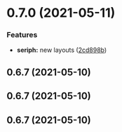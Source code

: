 # 0.7.0 (2021-05-11)


### Features

* **seriph:** new layouts ([2cd898b](https://github.com/slidevjs/themes/commit/2cd898b207f1de0aa593ec442f2cd4e12f0eafe8))



## 0.6.7 (2021-05-10)



## 0.6.7 (2021-05-10)



## 0.6.7 (2021-05-10)



